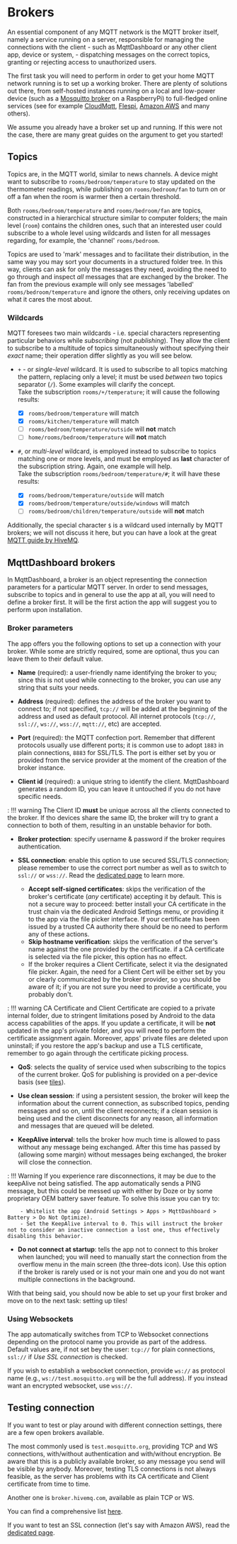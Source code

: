# Brokers

An essential component of any MQTT network is the MQTT broker itself, namely a service running on a server, responsible for managing the connections with the client - such as MqttDashboard or any other client app, device or system, - dispatching messages on the correct topics, granting or rejecting access to unauthorized users.

The first task you will need to perform in order to get your home MQTT network running is to set up a working broker. There are plenty of solutions out there, from self-hosted instances running on a local and low-power device (such as a [Mosquitto broker][1] on a RaspberryPi) to full-fledged online services (see for example [CloudMqtt][2], [Flespi][3], [Amazon AWS][3] and many others). 

We assume you already have a broker set up and running. If this were not the case, there are many great guides on the argument to get you started!

[1]: https://mosquitto.org/
[2]:https://www.cloudmqtt.com/
[3]: https://flespi.com/
[4]: https://docs.aws.amazon.com/iot/latest/developerguide/mqtt.html

## Topics
Topics are, in the MQTT world, similar to news channels. A device might want to subscribe to `rooms/bedroom/temperature` to stay updated on the thermometer readings, while publishing on `rooms/bedroom/fan` to turn on or off a fan when the room is warmer then a certain threshold.

Both `rooms/bedroom/temperature` and `rooms/bedroom/fan` are topics, constructed in a hierarchical structure similar to computer folders; the main level (`room`) contains the children ones, such that an interested user could subscribe to a whole level using wildcards and listen for all messages regarding, for example, the 'channel' `rooms/bedroom`.

Topics are used to 'mark' messages and to facilitate their distribution, in the same way you may sort your documents in a structured folder tree. In this way, clients can ask for only the messages they need, avoiding the need to go through and inspect *all* messages that are exchanged by the broker. The fan from the previous example will only see messages 'labelled' `rooms/bedroom/temperature` and ignore the others, only receiving updates on what it cares the most about.

### Wildcards
MQTT foresees two main wildcards - i.e. special characters representing particular behaviors while *subscribing* (not *publishing*). They allow the client to subscribe to a multitude of topics simultaneously without specifying their *exact* name; their operation differ slightly as you will see below.

* `+` - or *single-level* wildcard. It is used to subscribe to all topics matching the pattern, replacing only a level; it must be used *between* two topics separator (`/`). Some examples will clarify the concept.  
Take the subscription `rooms/+/temperature`; it will cause the following results:

    - [x] `rooms/bedroom/temperature` will match
    - [x] `rooms/kitchen/temperature` will match
    - [ ] `rooms/bedroom/temperature/outside` will **not** match
    - [ ] `home/rooms/bedroom/temperature` will **not** match

* `#`, or *multi-level* wildcard, is employed instead to subscribe to topics matching one or more levels, and must be employed as **last** character of the subscription string. Again, one example will help.  
Take the subscription `rooms/bedroom/temperature/#`; it will have these results:
    
    - [x] `rooms/bedroom/temperature/outside` will match 
    - [x] `rooms/bedroom/temperature/outside/windows` will match
    - [ ] `rooms/bedroom/children/temperature/outside` will **not** match

Additionally, the special character `$` is a wildcard used internally by MQTT brokers; we will not discuss it here, but you can have a look at the great [MQTT guide by HiveMQ](https://www.hivemq.com/blog/mqtt-essentials-part-5-mqtt-topics-best-practices/).

## MqttDashboard brokers

In MqttDashboard, a broker is an object representing the connection parameters for a particular MQTT server. In order to send messages, subscribe to topics and in general to use the app at all, you will need to define a broker first. It will be the first action the app will suggest you to perform upon installation.

### Broker parameters

The app offers you the following options to set up a connection with your broker. While some are strictly required, some are optional, thus you can leave them to their default value.

- **Name** (required): a user-friendly name identifying the broker to you; since this is not used while connecting to the broker, you can use any string that suits your needs.

- **Address** (required): defines the address of the broker you want to connect to; if not specified, `tcp://` will be added at the beginning of the address and used as default protocol. All internet protocols (`tcp://`, `ssl://`, `ws://`, `wss://`, `mqtt://`, etc) are accepted.

- **Port** (required): the MQTT confection port. Remember that different protocols usually use different ports; it is common use to adopt `1883` in plain connections, `8883` for SSL/TLS. The port is either set by you or provided from the service provider at the moment of the creation of the broker instance.

- **Client id** (required): a unique string to identify the client. MqttDashboard generates a random ID, you can leave it untouched if you do not have specific needs.

:   !!! warning
        The Client ID **must** be unique across all the clients connected to the broker. If tho devices share the same ID, the broker will try to grant a connection to both of them, resulting in an unstable behavior for both.

- **Broker protection**: specify username & password if the broker requires authentication.

- **SSL connection**: enable this option to use secured SSL/TLS connection; please remember to use the correct port number as well as to switch to `ssl://` or `wss://`. Read the [dedicated page](tls-encryption.md) to learn more.

    - **Accept self-signed certificates**: skips the verification of the broker's certificate (*any* certificate) accepting it by default. This is not a secure way to proceed: better install your CA certificate in the trust chain via the dedicated Android Settings menu, or providing it to the app via the file picker interface. If your certificate has been issued by a trusted CA authority there should be no need to perform any of these actions.
    - **Skip hostname verification**: skips the verification of the server's name against the one provided by the certificate. if a CA certificate is selected via the file picker, this option has no effect.
    - If the broker requires a Client Certificate, select it via the designated file picker. Again, the need for a Client Cert will be either set by you or clearly communicated by the broker provider, so you should be aware of it; if you are not sure you need to provide a certificate, you probably don't.

:   !!! warning
        CA Certificate and Client Certificate are copied to a private internal folder, due to stringent limitations posed by Android to the data access capabilities of the apps. If you update a certificate, it will be **not** updated in the app's private folder, and you will need to perform the certificate assignment again. Moreover, apps' private files are deleted upon uninstall; if you restore the app's backup and use a TLS certificate, remember to go again through the certificate picking process.

- **QoS**: selects the quality of service used when subscribing to the topics of the current broker. QoS for publishing is provided on a per-device basis (see [tiles](tiles.md)).

- **Use clean session**: if using a persistent session, the broker will keep the information about the current connection, as subscribed topics, pending messages and so on, until the client reconnects; if a clean session is being used and the client disconnects for any reason, all information and messages that are queued will be deleted.

- **KeepAlive interval**: tells the broker how much time is allowed to pass without any message being exchanged. After this time has passed by (allowing some margin) without messages being exchanged, the broker will close the connection.

:   !!! Warning
        If you experience rare disconnections, it may be due to the keepAlive not being satisfied. The app automatically sends a PING message, but this could be messed up with either by Doze or by some proprietary OEM battery saver feature. To solve this issue you can try to:

        - Whitelist the app (Android Settings > Apps > MqttDashboard > Battery > Do Not Optimize).
        - Set the KeepAlive interval to 0. This will instruct the broker not to consider an inactive connection a lost one, thus effectively disabling this behavior.

- **Do not connect at startup**: tells the app not to connect to this broker when launched; you will need to manually start the connection from the overflow menu in the main screen (the three-dots icon). Use this option if the broker is rarely used or is not your main one and you do not want multiple connections in the background.

With that being said, you should now be able to set up your first broker and move on to the next task: setting up tiles!

### Using Websockets

The app automatically switches from TCP to Websocket connections depending on the protocol name you provide as part of the address.  
Default values are, if not set bey the user: `tcp://` for plain connections, `ssl://` if *Use SSL connection* is checked.

If you wish to establish a websocket connection, provide `ws://` as protocol name (e.g., `ws://test.mosquitto.org` will be the full address). If you instead want an encrypted websocket, use `wss://`.

## Testing connection

If you want to test or play around with different connection settings, there are a few open brokers available.

The most commonly used is `test.mosquitto.org`, providing TCP and WS connections, with/without authentication and with/without encryption. Be aware that this is a publicly available broker, so any message you send will be visible by anybody. Moreover, testing TLS connections is not always feasible, as the server has problems with its CA certificate and Client certificate from time to time.

Another one is `broker.hivemq.com`, available as plain TCP or WS.

You can find a comprehensive list [here](https://github.com/mqtt/mqtt.org/wiki/public_brokers).

If you want to test an SSL connection (let's say with Amazon AWS), read the [dedicated page](tls-encryption.md).